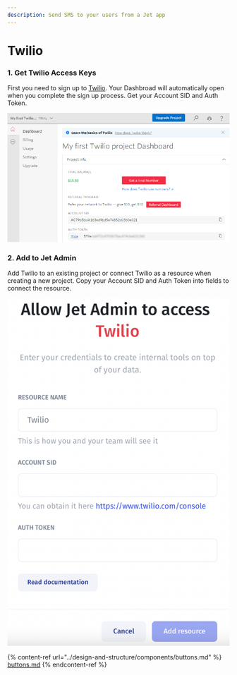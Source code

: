 ```yaml
---
description: Send SMS to your users from a Jet app
---
```


# Twilio

### 1. Get Twilio Access Keys

First you need to sign up to [Twilio](https://www.twilio.com/). Your Dashbroad will automatically open when you complete the sign up process. Get your Account SID and Auth Token.

![](<../../.gitbook/assets/image (580).png>)

### 2. Add to **Jet Admin**

Add Twilio to an existing project or connect Twilio as a resource when creating a new project. Copy your Account SID and Auth Token into fields to connect the resource.

![](<../../.gitbook/assets/image (831).png>)

{% content-ref url="../design-and-structure/components/buttons.md" %}
[buttons.md](../design-and-structure/components/buttons.md)
{% endcontent-ref %}
